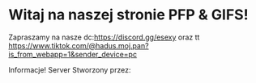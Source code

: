 # Witaj na naszej stronie PFP & GIFS!


Zapraszamy na nasze dc:https://discord.gg/esexy
oraz tt https://www.tiktok.com/@hadus.moj.pan?is_from_webapp=1&sender_device=pc

Informacje!
Server Stworzony przez:

